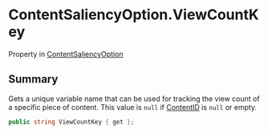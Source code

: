 # ContentSaliencyOption.ViewCountKey

Property in [ContentSaliencyOption](/docs/api/csharp/yarn.saliency.contentsaliencyoption.md)

## Summary


Gets a unique variable name that can be used for tracking the view
count of a specific piece of content. This value is  <code>null</code>  if  <a href="yarn.saliency.contentsaliencyoption.contentid.md">ContentID</a>  is  <code>null</code>  or empty.


```csharp
public string ViewCountKey { get };
```

